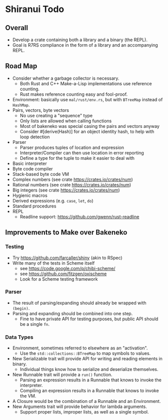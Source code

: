 # Shiranui Todo

## Overall

* Develop a crate containing both a library and a binary (the REPL).
* Goal is R7RS compliance in the form of a library and an accompanying REPL.

## Road Map

* Consider whether a garbage collector is necessary.
    * Both Rust and C++ Make-a-Lisp implementations use reference counting.
    * Rust makes reference counting easy and fool-proof.
* Environment: basically use `mal/rust/env.rs`, but with `BTreeMap` instead of `HashMap`.
* Pairs, vectors, byte vectors
    * No use creating a "sequence" type
    * Only lists are allowed when calling functions
    * Most of bakeneko was special casing the pairs and vectors anyway
    * Consider #[derive(Hash)] for an object identity hash, to help with loop detection
* Parser
    * Parser produces tuples of location and expression
    * Interpreter/Compiler can then use location in error reporting
    * Define a type for the tuple to make it easier to deal with
* Basic interpreter
* Byte code compiler
* Stack-based byte code VM
* Complex numbers (see crate https://crates.io/crates/num)
* Rational numbers (see crate https://crates.io/crates/num)
* Big integers (see crate https://crates.io/crates/num)
* Hygienic macros
* Derived expressions (e.g. `case`, `let`, `do`)
* Standard procedures
* REPL
    * Readline support: https://github.com/gwenn/rust-readline

## Improvements to Make over Bakeneko

### Testing

* Try https://github.com/farcaller/shiny (akin to RSpec)
* Write many of the tests in Scheme itself
    * see https://code.google.com/p/chibi-scheme/
    * see https://github.com/fitzgen/oxischeme
    * Look for a Scheme testing framework

### Parser

* The result of parsing/expanding should already be wrapped with `(begin)`.
* Parsing and expanding should be combined into one step.
    * Fine to have private API for testing purposes, but public API should be a single `fn`.

### Data Types

* Environment, sometimes referred to elsewhere as an "activation".
    * Use the `std::collections::BTreeMap` to map symbols to values.
* New Serializable trait will provide API for writing and reading elements in binary.
    * Individual things know how to serialize and deserialize themselves.
* New Runnable trait will provide a `run()` function.
    * Parsing an expression results in a Runnable that knows to invoke the interpreter.
    * Compiling an expression results in a Runnable that knows to invoke the VM.
* A Closure would be the combination of a Runnable and an Environment.
* New Arguments trait will provide behavior for lambda arguments.
    * Support proper lists, improper lists, as well as a single symbol.
